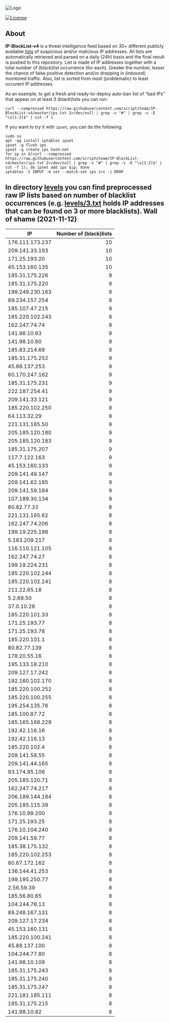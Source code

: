 ![Logo](https://i.imgur.com/PyKLAe7.png)

[![License](https://img.shields.io/badge/license-The_Unlicense-red.svg)](https://unlicense.org/)

About
----

**IP-BlockList-v4** is a threat intelligence feed based on 30+ different publicly available [lists](https://github.com/stamparm/maltrail) of suspicious and/or malicious IP addresses. All lists are automatically retrieved and parsed on a daily (24h) basis and the final result is pushed to this repository. List is made of IP addresses together with a total number of (black)list occurrence (for each). Greater the number, lesser the chance of false positive detection and/or dropping in (inbound) monitored traffic. Also, list is sorted from most (problematic) to least occurent IP addresses.

As an example, to get a fresh and ready-to-deploy auto-ban list of "bad IPs" that appear on at least 3 (black)lists you can run:

```
curl --compressed https://raw.githubusercontent.com/scriptzteam/IP-BlockList-v4/master/ips.txt 2>/dev/null | grep -v "#" | grep -v -E "\s[1-2]$" | cut -f 1
```

If you want to try it with `ipset`, you can do the following:

```
sudo su
apt -qq install iptables ipset
ipset -q flush ips
ipset -q create ips hash:net
for ip in $(curl --compressed https://raw.githubusercontent.com/scriptzteam/IP-BlockList-v4/master/ips.txt 2>/dev/null | grep -v "#" | grep -v -E "\s[1-2]$" | cut -f 1); do ipset add ips $ip; done
iptables -I INPUT -m set --match-set ips src -j DROP
```

In directory [levels](levels) you can find preprocessed raw IP lists based on number of blacklist occurrences (e.g. [levels/3.txt](levels/3.txt) holds IP addresses that can be found on 3 or more blacklists).
Wall of shame (2021-11-12)
----

|IP|Number of (black)lists|
|---|--:|
176.111.173.237|10
209.141.33.193|10
171.25.193.20|10
45.153.160.135|10
185.31.175.226|9
185.31.175.220|9
199.249.230.163|9
89.234.157.254|9
185.107.47.215|9
185.220.102.243|9
162.247.74.74|9
141.98.10.63|9
141.98.10.60|9
185.83.214.69|9
185.31.175.252|9
45.88.137.253|9
60.170.247.162|9
185.31.175.231|9
222.187.254.41|9
209.141.33.121|9
185.220.102.250|9
64.113.32.29|9
221.131.165.50|9
205.185.120.180|9
205.185.120.183|9
185.31.175.207|9
117.7.122.163|9
45.153.160.133|9
209.141.49.147|9
209.141.62.185|9
209.141.59.184|9
107.189.30.134|9
80.82.77.33|8
221.131.165.62|8
162.247.74.206|8
199.19.225.198|8
5.183.209.217|8
116.110.121.105|8
162.247.74.27|8
199.19.224.231|8
185.220.102.244|8
185.220.102.241|8
211.22.65.18|8
5.2.69.50|8
37.0.10.28|8
185.220.101.33|8
171.25.193.77|8
171.25.193.78|8
185.220.101.1|8
80.82.77.139|8
178.20.55.16|8
195.133.18.210|8
209.127.17.242|8
192.160.102.170|8
185.220.100.252|8
185.220.100.255|8
195.254.135.76|8
185.100.87.72|8
185.165.168.229|8
192.42.116.16|8
192.42.116.13|8
185.220.102.4|8
209.141.58.55|8
209.141.44.165|8
93.174.95.106|8
205.185.120.71|8
162.247.74.217|8
206.189.144.184|8
205.185.115.39|8
176.10.99.200|8
171.25.193.25|8
176.10.104.240|8
209.141.59.77|8
185.38.175.132|8
185.220.102.253|8
80.67.172.162|8
136.144.41.253|8
199.195.250.77|8
2.56.59.39|8
185.56.80.65|8
104.244.76.13|8
89.248.167.131|8
209.127.17.234|8
45.153.160.131|8
185.220.100.241|8
45.88.137.100|8
104.244.77.80|8
141.98.10.109|8
185.31.175.243|8
185.31.175.240|8
185.31.175.247|8
221.181.185.111|8
185.31.175.215|8
141.98.10.82|8
